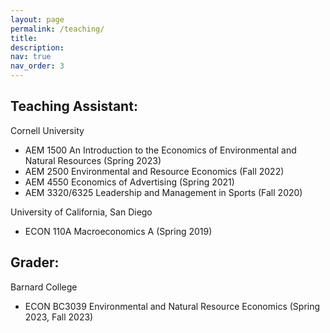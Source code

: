 ```yaml
---
layout: page
permalink: /teaching/
title: 
description: 
nav: true
nav_order: 3
---
```


## Teaching Assistant:
Cornell University
- AEM 1500 An Introduction to the Economics of Environmental and Natural Resources (Spring 2023)
- AEM 2500 Environmental and Resource Economics (Fall 2022)
- AEM 4550 Economics of Advertising (Spring 2021)
- AEM 3320/6325 Leadership and Management in Sports (Fall 2020)

University of California, San Diego
- ECON 110A Macroeconomics A (Spring 2019)

## Grader:
Barnard College
- ECON BC3039 Environmental and Natural Resource Economics (Spring 2023, Fall 2023)
